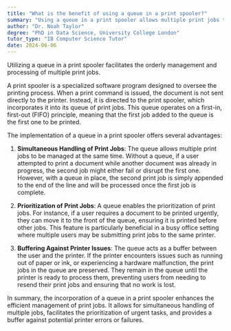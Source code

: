 ```yaml
---
title: "What is the benefit of using a queue in a print spooler?"
summary: "Using a queue in a print spooler allows multiple print jobs to be lined up and processed in an orderly manner."
author: "Dr. Noah Taylor"
degree: "PhD in Data Science, University College London"
tutor_type: "IB Computer Science Tutor"
date: 2024-06-06
---
```


Utilizing a queue in a print spooler facilitates the orderly management and processing of multiple print jobs.

A print spooler is a specialized software program designed to oversee the printing process. When a print command is issued, the document is not sent directly to the printer. Instead, it is directed to the print spooler, which incorporates it into its queue of print jobs. This queue operates on a first-in, first-out (FIFO) principle, meaning that the first job added to the queue is the first one to be printed.

The implementation of a queue in a print spooler offers several advantages:

1. **Simultaneous Handling of Print Jobs**: The queue allows multiple print jobs to be managed at the same time. Without a queue, if a user attempted to print a document while another document was already in progress, the second job might either fail or disrupt the first one. However, with a queue in place, the second print job is simply appended to the end of the line and will be processed once the first job is complete.

2. **Prioritization of Print Jobs**: A queue enables the prioritization of print jobs. For instance, if a user requires a document to be printed urgently, they can move it to the front of the queue, ensuring it is printed before other jobs. This feature is particularly beneficial in a busy office setting where multiple users may be submitting print jobs to the same printer.

3. **Buffering Against Printer Issues**: The queue acts as a buffer between the user and the printer. If the printer encounters issues such as running out of paper or ink, or experiencing a hardware malfunction, the print jobs in the queue are preserved. They remain in the queue until the printer is ready to process them, preventing users from needing to resend their print jobs and ensuring that no work is lost.

In summary, the incorporation of a queue in a print spooler enhances the efficient management of print jobs. It allows for simultaneous handling of multiple jobs, facilitates the prioritization of urgent tasks, and provides a buffer against potential printer errors or failures.
    